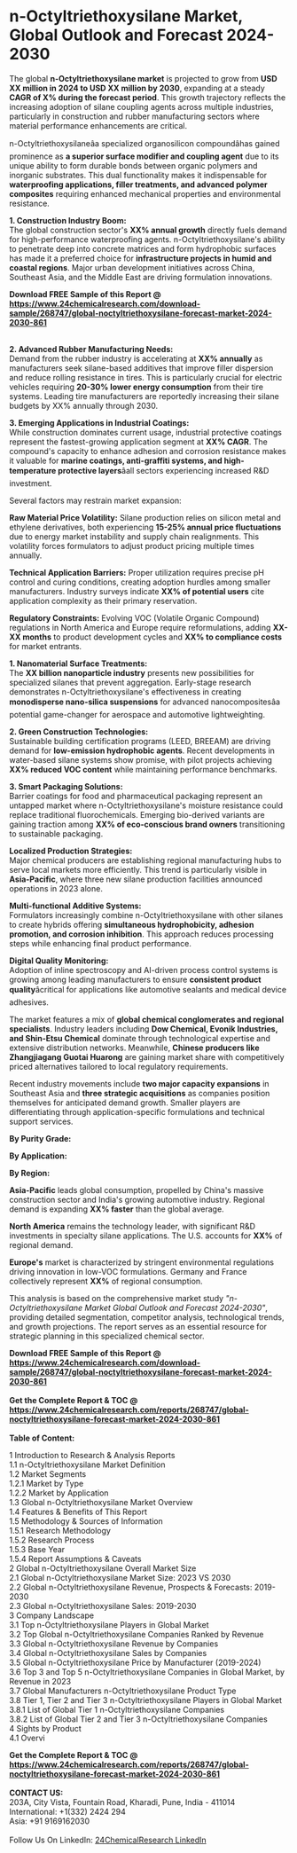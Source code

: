 <h1>n-Octyltriethoxysilane Market, Global Outlook and Forecast 2024-2030</h1><p>The global <strong>n-Octyltriethoxysilane market</strong> is projected to grow from <strong>USD XX million in 2024 to USD XX million by 2030</strong>, expanding at a steady <strong>CAGR of X% during the forecast period</strong>. This growth trajectory reflects the increasing adoption of silane coupling agents across multiple industries, particularly in construction and rubber manufacturing sectors where material performance enhancements are critical.</p><p>n-Octyltriethoxysilaneâa specialized organosilicon compoundâhas gained prominence as <strong>a superior surface modifier and coupling agent</strong> due to its unique ability to form durable bonds between organic polymers and inorganic substrates. This dual functionality makes it indispensable for <strong>waterproofing applications, filler treatments, and advanced polymer composites</strong> requiring enhanced mechanical properties and environmental resistance.</p><p><strong>1. Construction Industry Boom:</strong><br>
The global construction sector's <strong>XX% annual growth</strong> directly fuels demand for high-performance waterproofing agents. n-Octyltriethoxysilane's ability to penetrate deep into concrete matrices and form hydrophobic surfaces has made it a preferred choice for <strong>infrastructure projects in humid and coastal regions</strong>. Major urban development initiatives across China, Southeast Asia, and the Middle East are driving formulation innovations.</p><div><b>Download FREE Sample of this Report @ 
            <a href="https://www.24chemicalresearch.com/download-sample/268747/global-noctyltriethoxysilane-forecast-market-2024-2030-861">
            https://www.24chemicalresearch.com/download-sample/268747/global-noctyltriethoxysilane-forecast-market-2024-2030-861</a></b></div><br><p><strong>2. Advanced Rubber Manufacturing Needs:</strong><br>
Demand from the rubber industry is accelerating at <strong>XX% annually</strong> as manufacturers seek silane-based additives that improve filler dispersion and reduce rolling resistance in tires. This is particularly crucial for electric vehicles requiring <strong>20-30% lower energy consumption</strong> from their tire systems. Leading tire manufacturers are reportedly increasing their silane budgets by XX% annually through 2030.</p><p><strong>3. Emerging Applications in Industrial Coatings:</strong><br>
While construction dominates current usage, industrial protective coatings represent the fastest-growing application segment at <strong>XX% CAGR</strong>. The compound's capacity to enhance adhesion and corrosion resistance makes it valuable for <strong>marine coatings, anti-graffiti systems, and high-temperature protective layers</strong>âall sectors experiencing increased R&amp;D investment.</p><p>Several factors may restrain market expansion:</p><p><strong>Raw Material Price Volatility:</strong> Silane production relies on silicon metal and ethylene derivatives, both experiencing <strong>15-25% annual price fluctuations</strong> due to energy market instability and supply chain realignments. This volatility forces formulators to adjust product pricing multiple times annually.</p><p><strong>Technical Application Barriers:</strong> Proper utilization requires precise pH control and curing conditions, creating adoption hurdles among smaller manufacturers. Industry surveys indicate <strong>XX% of potential users</strong> cite application complexity as their primary reservation.</p><p><strong>Regulatory Constraints:</strong> Evolving VOC (Volatile Organic Compound) regulations in North America and Europe require reformulations, adding <strong>XX-XX months</strong> to product development cycles and <strong>XX% to compliance costs</strong> for market entrants.</p><p><strong>1. Nanomaterial Surface Treatments:</strong><br>
The <strong>XX billion nanoparticle industry</strong> presents new possibilities for specialized silanes that prevent aggregation. Early-stage research demonstrates n-Octyltriethoxysilane's effectiveness in creating <strong>monodisperse nano-silica suspensions</strong> for advanced nanocompositesâa potential game-changer for aerospace and automotive lightweighting.</p><p><strong>2. Green Construction Technologies:</strong><br>
Sustainable building certification programs (LEED, BREEAM) are driving demand for <strong>low-emission hydrophobic agents</strong>. Recent developments in water-based silane systems show promise, with pilot projects achieving <strong>XX% reduced VOC content</strong> while maintaining performance benchmarks.</p><p><strong>3. Smart Packaging Solutions:</strong><br>
Barrier coatings for food and pharmaceutical packaging represent an untapped market where n-Octyltriethoxysilane's moisture resistance could replace traditional fluorochemicals. Emerging bio-derived variants are gaining traction among <strong>XX% of eco-conscious brand owners</strong> transitioning to sustainable packaging.</p><p><strong>Localized Production Strategies:</strong><br>
Major chemical producers are establishing regional manufacturing hubs to serve local markets more efficiently. This trend is particularly visible in <strong>Asia-Pacific</strong>, where three new silane production facilities announced operations in 2023 alone.</p><p><strong>Multi-functional Additive Systems:</strong><br>
Formulators increasingly combine n-Octyltriethoxysilane with other silanes to create hybrids offering <strong>simultaneous hydrophobicity, adhesion promotion, and corrosion inhibition</strong>. This approach reduces processing steps while enhancing final product performance.</p><p><strong>Digital Quality Monitoring:</strong><br>
Adoption of inline spectroscopy and AI-driven process control systems is growing among leading manufacturers to ensure <strong>consistent product quality</strong>âcritical for applications like automotive sealants and medical device adhesives.</p><p>The market features a mix of <strong>global chemical conglomerates and regional specialists</strong>. Industry leaders including <strong>Dow Chemical, Evonik Industries, and Shin-Etsu Chemical</strong> dominate through technological expertise and extensive distribution networks. Meanwhile, <strong>Chinese producers like Zhangjiagang Guotai Huarong</strong> are gaining market share with competitively priced alternatives tailored to local regulatory requirements.</p><p>Recent industry movements include <strong>two major capacity expansions</strong> in Southeast Asia and <strong>three strategic acquisitions</strong> as companies position themselves for anticipated demand growth. Smaller players are differentiating through application-specific formulations and technical support services.</p><p><strong>By Purity Grade:</strong></p><p><strong>By Application:</strong></p><p><strong>By Region:</strong></p><p><strong>Asia-Pacific</strong> leads global consumption, propelled by China's massive construction sector and India's growing automotive industry. Regional demand is expanding <strong>XX% faster</strong> than the global average.</p><p><strong>North America</strong> remains the technology leader, with significant R&amp;D investments in specialty silane applications. The U.S. accounts for <strong>XX%</strong> of regional demand.</p><p><strong>Europe's</strong> market is characterized by stringent environmental regulations driving innovation in low-VOC formulations. Germany and France collectively represent <strong>XX%</strong> of regional consumption.</p><p>This analysis is based on the comprehensive market study <em>"n-Octyltriethoxysilane Market Global Outlook and Forecast 2024-2030"</em>, providing detailed segmentation, competitor analysis, technological trends, and growth projections. The report serves as an essential resource for strategic planning in this specialized chemical sector.</p><div><b>Download FREE Sample of this Report @ 
            <a href="https://www.24chemicalresearch.com/download-sample/268747/global-noctyltriethoxysilane-forecast-market-2024-2030-861">
            https://www.24chemicalresearch.com/download-sample/268747/global-noctyltriethoxysilane-forecast-market-2024-2030-861</a></b></div><br><div><b>Get the Complete Report & TOC @ 
            <a href="https://www.24chemicalresearch.com/reports/268747/global-noctyltriethoxysilane-forecast-market-2024-2030-861">
            https://www.24chemicalresearch.com/reports/268747/global-noctyltriethoxysilane-forecast-market-2024-2030-861</a></b></div><br>
            <b>Table of Content:</b><p>1 Introduction to Research & Analysis Reports<br />
    1.1 n-Octyltriethoxysilane Market Definition<br />
    1.2 Market Segments<br />
        1.2.1 Market by Type<br />
        1.2.2 Market by Application<br />
    1.3 Global n-Octyltriethoxysilane Market Overview<br />
    1.4 Features & Benefits of This Report<br />
    1.5 Methodology & Sources of Information<br />
        1.5.1 Research Methodology<br />
        1.5.2 Research Process<br />
        1.5.3 Base Year<br />
        1.5.4 Report Assumptions & Caveats<br />
2 Global n-Octyltriethoxysilane Overall Market Size<br />
    2.1 Global n-Octyltriethoxysilane Market Size: 2023 VS 2030<br />
    2.2 Global n-Octyltriethoxysilane Revenue, Prospects & Forecasts: 2019-2030<br />
    2.3 Global n-Octyltriethoxysilane Sales: 2019-2030<br />
3 Company Landscape<br />
    3.1 Top n-Octyltriethoxysilane Players in Global Market<br />
    3.2 Top Global n-Octyltriethoxysilane Companies Ranked by Revenue<br />
    3.3 Global n-Octyltriethoxysilane Revenue by Companies<br />
    3.4 Global n-Octyltriethoxysilane Sales by Companies<br />
    3.5 Global n-Octyltriethoxysilane Price by Manufacturer (2019-2024)<br />
    3.6 Top 3 and Top 5 n-Octyltriethoxysilane Companies in Global Market, by Revenue in 2023<br />
    3.7 Global Manufacturers n-Octyltriethoxysilane Product Type<br />
    3.8 Tier 1, Tier 2 and Tier 3 n-Octyltriethoxysilane Players in Global Market<br />
        3.8.1 List of Global Tier 1 n-Octyltriethoxysilane Companies<br />
        3.8.2 List of Global Tier 2 and Tier 3 n-Octyltriethoxysilane Companies<br />
4 Sights by Product<br />
    4.1 Overvi</p><div><b>Get the Complete Report & TOC @ 
            <a href="https://www.24chemicalresearch.com/reports/268747/global-noctyltriethoxysilane-forecast-market-2024-2030-861">
            https://www.24chemicalresearch.com/reports/268747/global-noctyltriethoxysilane-forecast-market-2024-2030-861</a></b></div><br><b>CONTACT US:</b><br>
            203A, City Vista, Fountain Road, Kharadi, Pune, India - 411014<br>
            International: +1(332) 2424 294<br>
            Asia: +91 9169162030 <br><br>
            Follow Us On LinkedIn: <a href="https://www.linkedin.com/company/24chemicalresearch/">24ChemicalResearch LinkedIn</a>